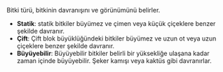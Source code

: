 Bitki türü, bitkinin davranışını ve görünümünü belirler.

- **Statik**: statik bitkiler büyümez ve çimen veya küçük çiçeklere benzer şekilde davranır.
- **Çift**: Çift blok büyüklüğündeki bitkiler büyümez ve uzun ot veya uzun çiçeklere benzer şekilde davranır.
- **Büyüyebilir**: Büyüyebilir bitkiler belirli bir yüksekliğe ulaşana kadar zaman içinde büyüyebilir.
  Şeker kamışı veya kaktüs gibi davranırlar.
